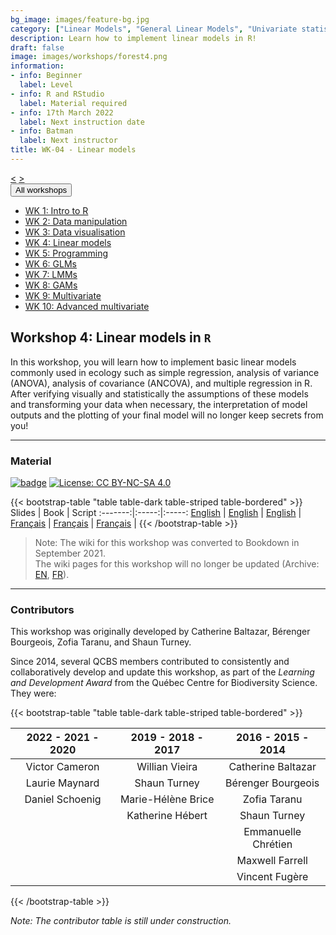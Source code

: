 ```yaml
---
bg_image: images/feature-bg.jpg
category: ["Linear Models", "General Linear Models", "Univariate statistics", "Data analysis"]
description: Learn how to implement linear models in R!
draft: false
image: images/workshops/forest4.png
information:
- info: Beginner
  label: Level
- info: R and RStudio
  label: Material required
- info: 17th March 2022
  label: Next instruction date
- info: Batman
  label: Next instructor
title: WK-04 - Linear models
---
```

<div class="btn-group" role="group" aria-label="...">
  <a href="https://r.qcbs.ca/workshops/r-workshop-03/" button type="button" class="btn btn-default"><</button></a>
  <a href="https://r.qcbs.ca/workshops/r-workshop-05/"button type="button" class="btn btn-default">></button></a>

  <div class="btn-group" role="group">
    <button type="button" class="btn btn-default dropdown-toggle" data-toggle="dropdown" aria-haspopup="true" aria-expanded="false">
      All workshops
      <span class="caret"></span>
    </button>
    <ul class="dropdown-menu">
      <li><a href="https://r.qcbs.ca/workshops/r-workshop-01/">WK 1: Intro to R</a></li>
      <li><a href="https://r.qcbs.ca/workshops/r-workshop-02/">WK 2: Data manipulation</a></li>
      <li><a href="https://r.qcbs.ca/workshops/r-workshop-03/">WK 3: Data visualisation</a></li>
      <li><a href="https://r.qcbs.ca/workshops/r-workshop-04/">WK 4: Linear models</a></li>
      <li><a href="https://r.qcbs.ca/workshops/r-workshop-05/">WK 5: Programming</a></li>
      <li><a href="https://r.qcbs.ca/workshops/r-workshop-06/">WK 6: GLMs</a></li>
      <li><a href="https://r.qcbs.ca/workshops/r-workshop-07/">WK 7: LMMs</a></li>
      <li><a href="https://r.qcbs.ca/workshops/r-workshop-08/">WK 8: GAMs</a></li>
      <li><a href="https://r.qcbs.ca/workshops/r-workshop-09/">WK 9: Multivariate</a></li>
      <li><a href="https://r.qcbs.ca/workshops/r-workshop-10/">WK 10: Advanced multivariate</a></li>
    </ul>
  </div>
</div>

## Workshop 4: Linear models in `R`

In this workshop, you will learn how to implement basic linear models commonly used in ecology such as simple regression, analysis of variance (ANOVA), analysis of covariance (ANCOVA), and multiple regression in R. After verifying visually and statistically the assumptions of these models and transforming your data when necessary, the interpretation of model outputs and the plotting of your final model will no longer keep secrets from you!

----

### Material

[![badge](https://img.shields.io/static/v1?style=flat&label=Workshop&message=04&color=blue&logo=github)](https://github.com/QCBSRworkshops/workshop04) [![License: CC BY-NC-SA 4.0](https://img.shields.io/badge/License-CC%20BY--NC--SA%204.0-orange.svg)](https://creativecommons.org/licenses/by-nc-sa/4.0/)

{{< bootstrap-table "table table-dark table-striped table-bordered" >}}
 Slides | Book | Script 
:-------:|:-----:|:-----:
<a href="https://r.qcbs.ca/workshop04/pres-en/workshop04-pres-en.html" button type="button" class="btn btn-default">English</button></a> | <a href="https://r.qcbs.ca/workshop04/book-en/index.html" button type="button" class="btn btn-default">English</button></a> | <a href="https://r.qcbs.ca/workshop04/book-en/workshop04-script-en.R" button type="button" class="btn btn-default">English</button></a> |
<a href="https://r.qcbs.ca/workshop04/pres-fr/workshop04-pres-fr.html" button type="button" class="btn btn-default">Français</button></a> | <a href="http://r.qcbs.ca/workshop04/book-fr/index.html" button type="button" class="btn btn-default">Français</button></a> | <a href="https://r.qcbs.ca/workshop04/book-fr/workshop04-script-fr.R" button type="button" class="btn btn-default">Français</button></a> | 
{{< /bootstrap-table >}}

> Note: The wiki for this workshop was converted to Bookdown in September 2021. <br> 
> The wiki pages for this workshop will no longer be updated (Archive: [EN](https://wiki.qcbs.ca/r_workshop4), [FR](https://wiki.qcbs.ca/r_atelier4)). 

----

### Contributors

This workshop was originally developed by Catherine Baltazar, Bérenger Bourgeois, Zofia Taranu, and Shaun Turney.

Since 2014, several QCBS members contributed to consistently and collaboratively develop and update this workshop, as part of the *Learning and Development Award* from the Québec Centre for Biodiversity Science. They were:

{{< bootstrap-table "table table-dark table-striped table-bordered" >}}

|      2022 - 2021 - 2020     |      2019 - 2018 - 2017     |      2016 - 2015 - 2014      |
|:---------------------------:|:---------------------------:|:----------------------------:|
| Victor Cameron  | Willian Vieira | Catherine Baltazar |
| Laurie Maynard  | Shaun Turney  | Bérenger Bourgeois |
| Daniel Schoenig  | Marie-Hélène Brice | Zofia Taranu |
|   | Katherine Hébert | Shaun Turney |
|   |  | Emmanuelle Chrétien |
|   |  | Maxwell Farrell |
|   |  | Vincent Fugère |
{{< /bootstrap-table >}}

*Note: The contributor table is still under construction.*

